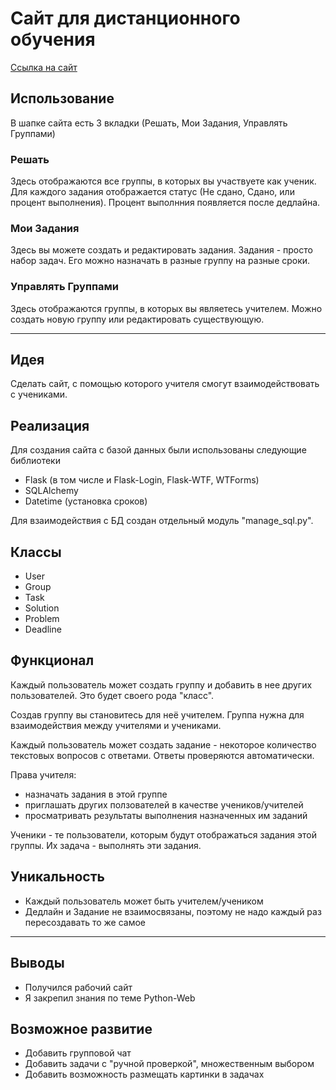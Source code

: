 # Cайт для дистанционного обучения

[Ссылка на сайт](https://distant-learning.herokuapp.com)

## Использование
В шапке сайта есть 3 вкладки (Решать, Мои Задания, Управлять Группами)

### Решать
Здесь отображаются все группы, в которых вы участвуете как ученик. Для каждого задания отображается статус (Не сдано, Сдано, или процент выполнения). Процент выполнния появляется после дедлайна. 

### Мои Задания
Здесь вы можете создать и редактировать задания. Задания - просто набор задач. Его можно назначать в разные группу на разные сроки.

### Управлять Группами
Здесь отображаются группы, в которых вы являетесь учителем. Можно создать новую группу или редактировать существующую.

---

## Идея
Сделать сайт, с помощью которого учителя смогут взаимодействовать с учениками.

## Реализация
Для создания сайта с базой данных были использованы следующие библиотеки
- Flask (в том числе и Flask-Login, Flask-WTF, WTForms)
- SQLAlchemy
- Datetime (установка сроков)

Для взаимодействия с БД создан отдельный модуль "manage_sql.py".

## Классы
- User
- Group
- Task
- Solution
- Problem
- Deadline

## Функционал
Каждый пользователь может создать группу и добавить в нее других пользователей. Это будет своего рода "класс". 

Создав группу вы становитесь для неё учителем. Группа нужна для взаимодействия между учителями и учениками. 

Каждый пользователь может создать задание - некоторое количество текстовых вопросов с ответами. Ответы проверяются автоматически.

Права учителя: 
- назначать задания в этой группе
- приглашать других ползователей в качестве учеников/учителей
- просматривать результаты выполнения назначенных им заданий

Ученики - те пользователи, которым будут отображаться задания этой группы. Их задача - выполнять эти задания.

## Уникальность
- Каждый пользователь может быть учителем/учеником
- Дедлайн и Задание не взаимосвязаны, поэтому не надо каждый раз пересоздавать то же самое

---

## Выводы
- Получился рабочий сайт
- Я закрепил знания по теме Python-Web

## Возможное развитие
- Добавить групповой чат
- Добавить задачи с "ручной проверкой", множественным выбором
- Добавить возможность размещать картинки в задачах 
